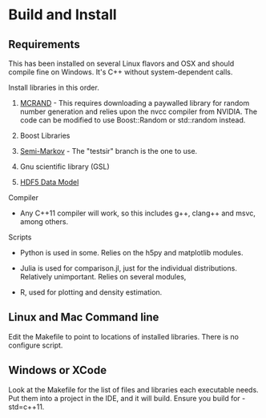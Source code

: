 # Build and Install

## Requirements

This has been installed on several Linux flavors and OSX and should compile fine on Windows. It's C++ without system-dependent calls.

Install libraries in this order.

1. [MCRAND](https://github.com/afidd/mcrand) - This requires downloading a paywalled library for random number generation and relies upon the nvcc compiler from NVIDIA. The code can be modified to use Boost::Random or std::random instead.

2. Boost Libraries

3. [Semi-Markov](https://github.com/afidd/Semi-Markov) - The "testsir" branch is the one to use.

4. Gnu scientific library (GSL)

5. [HDF5 Data Model](http://www.hdfgroup.org/HDF5/release/obtain5.html)


Compiler

- Any C++11 compiler will work, so this includes g++, clang++ and msvc, among others.

Scripts

- Python is used in some. Relies on the h5py and matplotlib modules.

- Julia is used for comparison.jl, just for the individual distributions. Relatively unimportant. Relies on several modules, 

- R, used for plotting and density estimation.

## Linux and Mac Command line

Edit the Makefile to point to locations of installed libraries. There is no configure script.

## Windows or XCode

Look at the Makefile for the list of files and libraries each executable needs. Put them into a project in the IDE, and it will build. Ensure you build for -std=c++11.

